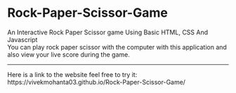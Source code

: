 # Rock-Paper-Scissor-Game
An Interactive Rock Paper Scissor game Using Basic HTML, CSS And Javascript
<br>
You can play rock paper scissor with the computer with this application and also view your live score during the game.
<hr>
Here is a link to the website feel free to try it: https://vivekmohanta03.github.io/Rock-Paper-Scissor-Game/
